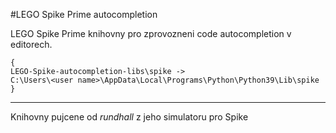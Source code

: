 #LEGO Spike Prime autocompletion

LEGO Spike Prime knihovny pro zprovozneni code autocompletion v editorech.

```
{
LEGO-Spike-autocompletion-libs\spike -> 
C:\Users\<user name>\AppData\Local\Programs\Python\Python39\Lib\spike
}
```
---
Knihovny pujcene od *rundhall* z jeho simulatoru pro Spike
